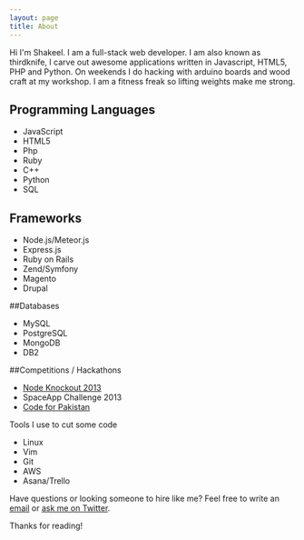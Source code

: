 ```yaml
---
layout: page
title: About
---
```


Hi I'm Shakeel. I am a full-stack web developer. I am also known as thirdknife, I carve out awesome applications written in Javascript, HTML5, PHP and Python. On weekends I do hacking with arduino boards and wood craft at my workshop. I am a fitness freak so lifting weights make me strong.

## Programming Languages

* JavaScript
* HTML5
* Php
* Ruby
* C++
* Python
* SQL

## Frameworks

* Node.js/Meteor.js
* Express.js
* Ruby on Rails
* Zend/Symfony
* Magento
* Drupal

##Databases

* MySQL
* PostgreSQL
* MongoDB
* DB2

##Competitions / Hackathons

* [Node Knockout 2013](http://nodeknockout.com/teams/oryx)
* SpaceApp Challenge 2013
* [Code for Pakistan](https://github.com/codeforpakistan)

Tools I use to cut some code

* Linux
* Vim
* Git
* AWS
* Asana/Trello

Have questions or looking someone to hire like me? Feel free to  write an [email](mailto:shakeel.shafique@gmail.com) or [ask me on Twitter](https://twitter.com/thirdknife).

Thanks for reading!
